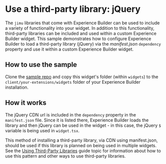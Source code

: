 # Use a third-party library: jQuery

The `jimu` libraries that come with Experience Builder can be used to include a variety of functionality into your widget. In addition to this functionality, third-party libraries can be included and used within a custom Experience Builder widget. This sample demonstrates how to configure Experience Builder to load a third-party library (jQuery) via the *manifest.json* `dependency` property and use it within a custom Experience Builder widget.

## How to use the sample

Clone the [sample repo](https://github.com/esri/arcgis-experience-builder-sdk-resources) and copy this widget's folder (within `widgets`) to the `client/your-extensions/widgets` folder of your Experience Builder installation.

## How it works

The jQuery CDN url is included in the `dependency` property in the `manifest.json` file. Since it is listed there, Experience Builder loads the library and then jQuery can be used in the widget - in this case, the jQuery `$` variable is being used in `widget.tsx`.

This method of installing a third-party library, via CDN using manifest.json, should be used if this library is planned on being used in multiple widgets. See the [Using Third-Party Libraries](/guide/third-party-libraries/) guide topic for information about how to use this pattern and other ways to use third-party libraries.
